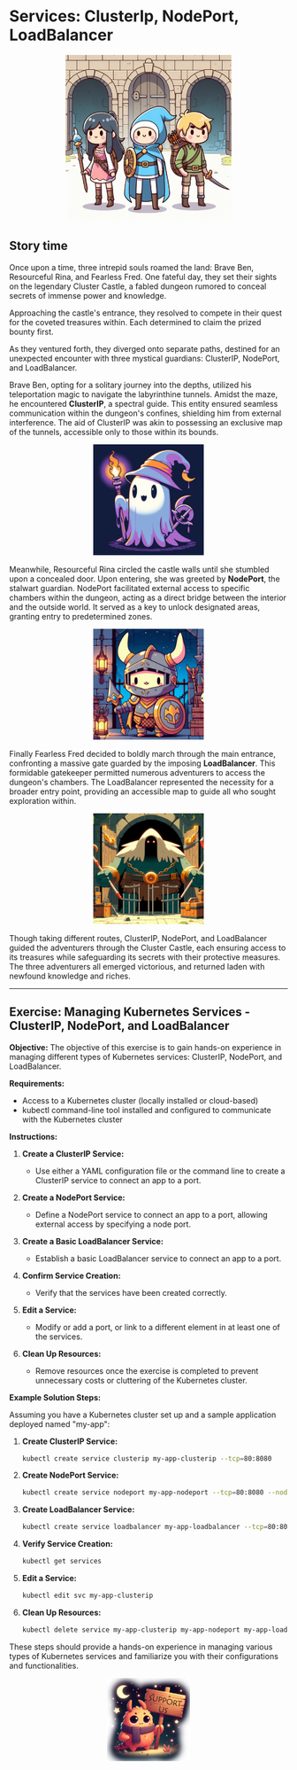 # Services: ClusterIp, NodePort, LoadBalancer

<div style="text-align:center;">
  <img src="https://github.com/Vitrua/images/blob/main/k8s/adventurers.jpg?raw=true" alt="adv" width="300" height="300">
</div>

## Story time
Once upon a time, three intrepid souls roamed the land: Brave Ben, Resourceful Rina, and Fearless Fred. One fateful day, they set their sights on the legendary Cluster Castle, a fabled dungeon rumored to conceal secrets of immense power and knowledge.

Approaching the castle's entrance, they resolved to compete in their quest for the coveted treasures within. Each determined to claim the prized bounty first.

As they ventured forth, they diverged onto separate paths, destined for an unexpected encounter with three mystical guardians: ClusterIP, NodePort, and LoadBalancer.

Brave Ben, opting for a solitary journey into the depths, utilized his teleportation magic to navigate the labyrinthine tunnels. Amidst the maze, he encountered **ClusterIP**, a spectral guide. This entity ensured seamless communication within the dungeon's confines, shielding him from external interference. The aid of ClusterIP was akin to possessing an exclusive map of the tunnels, accessible only to those within its bounds.

<div style="text-align:center;">
  <img src="https://github.com/Vitrua/images/blob/main/k8s/spectre.jpg?raw=true" alt="spec" width="200" height="200">
</div>

Meanwhile, Resourceful Rina circled the castle walls until she stumbled upon a concealed door. Upon entering, she was greeted by **NodePort**, the stalwart guardian. NodePort facilitated external access to specific chambers within the dungeon, acting as a direct bridge between the interior and the outside world. It served as a key to unlock designated areas, granting entry to predetermined zones.

<div style="text-align:center;">
  <img src="https://github.com/Vitrua/images/blob/main/k8s/guardian.jpg?raw=true" alt="guard" width="200" height="200">
</div>

Finally Fearless Fred decided to boldly march through the main entrance, confronting a massive gate guarded by the imposing **LoadBalancer**. This formidable gatekeeper permitted numerous adventurers to access the dungeon's chambers. The LoadBalancer represented the necessity for a broader entry point, providing an accessible map to guide all who sought exploration within.

<div style="text-align:center;">
  <img src="https://github.com/Vitrua/images/blob/main/k8s/gatekeeper.jpg?raw=true" alt="gate" width="200" height="200">
</div>

Though taking different routes, ClusterIP, NodePort, and LoadBalancer guided the adventurers through the Cluster Castle, each ensuring access to its treasures while safeguarding its secrets with their protective measures. The three adventurers all emerged victorious, and returned laden with newfound knowledge and riches.

---

## Exercise: Managing Kubernetes Services - ClusterIP, NodePort, and LoadBalancer

**Objective:**
The objective of this exercise is to gain hands-on experience in managing different types of Kubernetes services: ClusterIP, NodePort, and LoadBalancer.

**Requirements:**
- Access to a Kubernetes cluster (locally installed or cloud-based)
- kubectl command-line tool installed and configured to communicate with the Kubernetes cluster

**Instructions:**
1. **Create a ClusterIP Service:**
    - Use either a YAML configuration file or the command line to create a ClusterIP service to connect an app to a port.

2. **Create a NodePort Service:**
    - Define a NodePort service to connect an app to a port, allowing external access by specifying a node port.

3. **Create a Basic LoadBalancer Service:**
    - Establish a basic LoadBalancer service to connect an app to a port.

4. **Confirm Service Creation:**
    - Verify that the services have been created correctly.

5. **Edit a Service:**
    - Modify or add a port, or link to a different element in at least one of the services.

6. **Clean Up Resources:**
    - Remove resources once the exercise is completed to prevent unnecessary costs or cluttering of the Kubernetes cluster.

**Example Solution Steps:**

Assuming you have a Kubernetes cluster set up and a sample application deployed named "my-app":

1. **Create ClusterIP Service:**
   ```bash
   kubectl create service clusterip my-app-clusterip --tcp=80:8080
   ```

2. **Create NodePort Service:**
   ```bash
   kubectl create service nodeport my-app-nodeport --tcp=80:8080 --node-port=30000
   ```

3. **Create LoadBalancer Service:**
   ```bash
   kubectl create service loadbalancer my-app-loadbalancer --tcp=80:8080
   ```

4. **Verify Service Creation:**
   ```bash
   kubectl get services
   ```

5. **Edit a Service:**
   ```bash
   kubectl edit svc my-app-clusterip
   ```

6. **Clean Up Resources:**
   ```bash
   kubectl delete service my-app-clusterip my-app-nodeport my-app-loadbalancer
   ```

These steps should provide a hands-on experience in managing various types of Kubernetes services and familiarize you with their configurations and functionalities.

<div style="text-align:center;">
  <a href="https://patreon.com/Vitrua">
    <img src="https://github.com/Vitrua/images/blob/main/others/supportmon.png?raw=true" alt="wiz" width="150" height="150">
  </a>
</div>